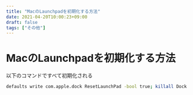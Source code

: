 ```yaml
---
title: "MacのLaunchpadを初期化する方法"
date: 2021-04-20T10:00:23+09:00
draft: false
tags: ["その他"] 
---
```

<!--more-->
# MacのLaunchpadを初期化する方法
以下のコマンドですべて初期化される
```bash
defaults write com.apple.dock ResetLaunchPad -bool true; killall Dock
```
